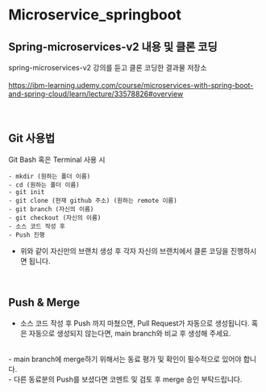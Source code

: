 # Microservice_springboot

## Spring-microservices-v2 내용 및 클론 코딩
spring-microservices-v2 강의를 듣고 클론 코딩한 결과물 저장소
<br>
<br>
https://ibm-learning.udemy.com/course/microservices-with-spring-boot-and-spring-cloud/learn/lecture/33578826#overview
<br>
<br>
<br>

## Git 사용법

Git Bash 혹은 Terminal 사용 시
<br>
```
- mkdir (원하는 폴더 이름)
- cd (원하는 폴더 이름)
- git init
- git clone (현재 github 주소) (원하는 remote 이름)
- git branch (자신의 이름)
- git checkout (자신의 이름)
- 소스 코드 작성 후
- Push 진행
```
- 위와 같이 자신만의 브랜치 생성 후 각자 자신의 브랜치에서 클론 코딩을 진행하시면 됩니다.
<br>

## Push & Merge
- 소스 코드 작성 후 Push 까지 마쳤으면, Pull Request가 자동으로 생성됩니다. 혹은 자동으로 생성되지 않는다면, main branch와 비교 후 생성해 주세요.
<br>
- main branch에 merge하기 위해서는 동료 평가 및 확인이 필수적으로 있어야 합니다.
<br>
- 다른 동료분의 Push를 보셨다면 코멘트 및 검토 후 merge 승인 부탁드립니다.



